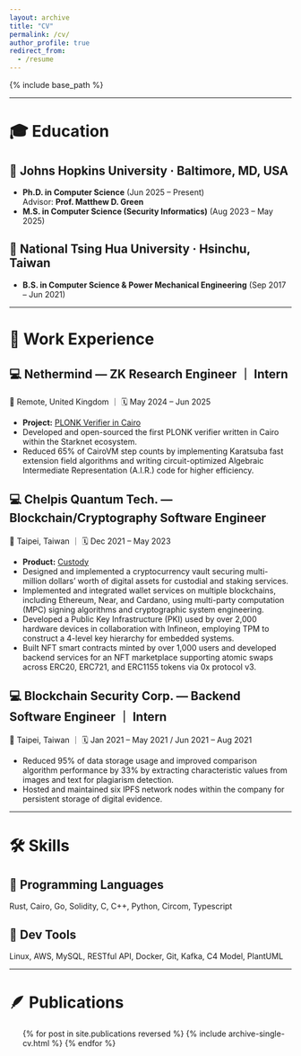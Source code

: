 ```yaml
---
layout: archive
title: "CV"
permalink: /cv/
author_profile: true
redirect_from:
  - /resume
---
```


{% include base_path %}

---

# 🎓 Education

## 🏫 Johns Hopkins University · Baltimore, MD, USA

- **Ph.D. in Computer Science** (Jun 2025 – Present)  
  Advisor: **Prof. Matthew D. Green**
- **M.S. in Computer Science (Security Informatics)** (Aug 2023 – May 2025)

## 🏫 National Tsing Hua University · Hsinchu, Taiwan

- **B.S. in Computer Science & Power Mechanical Engineering** (Sep 2017 – Jun 2021)

---

# 💼 Work Experience

## 💻 Nethermind — ZK Research Engineer ｜ Intern

📍 Remote, United Kingdom ｜ 🗓️ May 2024 – Jun 2025

- **Project:** [PLONK Verifier in Cairo](https://github.com/NethermindEth/verify-everything/tree/main/plonk-verifier)
- Developed and open-sourced the first PLONK verifier written in Cairo within the Starknet ecosystem.
- Reduced 65% of CairoVM step counts by implementing Karatsuba fast extension field algorithms and writing circuit-optimized Algebraic Intermediate Representation (A.I.R.) code for higher efficiency.

## 💻 Chelpis Quantum Tech. — Blockchain/Cryptography Software Engineer

📍 Taipei, Taiwan ｜ 🗓️ Dec 2021 – May 2023

- **Product:** [Custody](https://www.aegiscustody.com/custody)
- Designed and implemented a cryptocurrency vault securing multi-million dollars’ worth of digital assets for custodial and staking services.
- Implemented and integrated wallet services on multiple blockchains, including Ethereum, Near, and Cardano, using multi-party computation (MPC) signing algorithms and cryptographic system engineering.
- Developed a Public Key Infrastructure (PKI) used by over 2,000 hardware devices in collaboration with Infineon, employing TPM to construct a 4-level key hierarchy for embedded systems.
- Built NFT smart contracts minted by over 1,000 users and developed backend services for an NFT marketplace supporting atomic swaps across ERC20, ERC721, and ERC1155 tokens via 0x protocol v3.

## 💻 Blockchain Security Corp. — Backend Software Engineer ｜ Intern

📍 Taipei, Taiwan ｜ 🗓️ Jan 2021 – May 2021 / Jun 2021 – Aug 2021

- Reduced 95% of data storage usage and improved comparison algorithm performance by 33% by extracting characteristic values from images and text for plagiarism detection.
- Hosted and maintained six IPFS network nodes within the company for persistent storage of digital evidence.

---

# 🛠️ Skills

## 🧩 Programming Languages

Rust, Cairo, Go, Solidity, C, C++, Python, Circom, Typescript

## 🧩 Dev Tools

Linux, AWS, MySQL, RESTful API, Docker, Git, Kafka, C4 Model, PlantUML

---

# 🪶 Publications

  <ul>{% for post in site.publications reversed %}
    {% include archive-single-cv.html %}
  {% endfor %}</ul>
<!--   
Talks
======
  <ul>{% for post in site.talks reversed %}
    {% include archive-single-talk-cv.html  %}
  {% endfor %}</ul>
  
<!-- Teaching
======
  <ul>{% for post in site.teaching reversed %}
    {% include archive-single-cv.html %}
  {% endfor %}</ul> -->
  
<!-- Service and leadership
======
* Currently signed in to 43 different slack teams -->
